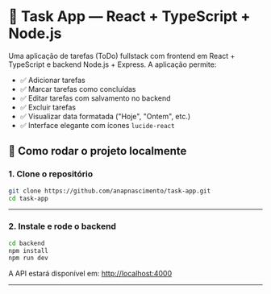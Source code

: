 # 📝 Task App — React + TypeScript + Node.js

Uma aplicação de tarefas (ToDo) fullstack com frontend em React + TypeScript e backend Node.js + Express. 
A aplicação permite:

- ✅ Adicionar tarefas
- ✅ Marcar tarefas como concluídas
- ✅ Editar tarefas com salvamento no backend
- ✅ Excluir tarefas
- ✅ Visualizar data formatada ("Hoje", "Ontem", etc.)
- ✅ Interface elegante com ícones `lucide-react`

## 🚀 Como rodar o projeto localmente
### 1. Clone o repositório

```bash
git clone https://github.com/anapnascimento/task-app.git
cd task-app
````

---

### 2. Instale e rode o **backend**

```bash
cd backend
npm install
npm run dev
```
A API estará disponível em: [http://localhost:4000](http://localhost:4000)

---